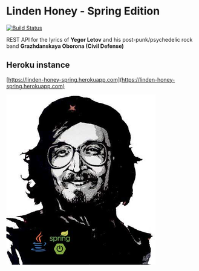 # Linden Honey - Spring Edition

[![Build Status](https://travis-ci.org/linden-honey/linden-honey-spring.svg?branch=master)](https://travis-ci.org/linden-honey/linden-honey-spring)

REST API for the lyrics of __Yegor Letov__ and his post-punk/psychedelic rock band __Grazhdanskaya Oborona (Civil Defense)__

## Heroku instance

[https://linden-honey-spring.herokuapp.com](https://linden-honey-spring.herokuapp.com)

![](images/logo.jpg)
